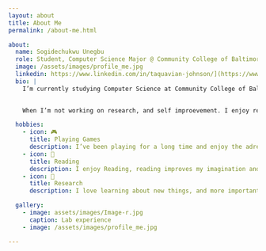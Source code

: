```yaml
---
layout: about
title: About Me
permalink: /about-me.html

about:
  name: Sogidechukwu Unegbu
  role: Student, Computer Science Major @ Community College of Baltimore County
  image: /assets/images/profile_me.jpg
  linkedin: https://www.linkedin.com/in/taquavian-johnson/](https://www.linkedin.com/in/sogidechukwu-unegbu-96a929270/
  bio: |
    I’m currently studying Computer Science at Community College of Baltimore County in Baltimore, Maryland. I am interested in becoming a machine learning specialist in the future.

    
    When I’m not working on research, and self improevement. I enjoy reading, playing games, and learning new things

  hobbies:
    - icon: 🎮
      title: Playing Games
      description: I’ve been playing for a long time and enjoy the adrenaline rush that follow certain game genres.
    - icon: 📖
      title: Reading 
      description: I enjoy Reading, reading improves my imagination and helps me stay open to various viewpoints.
    - icon: 🧐
      title: Research
      description: I love learning about new things, and more importantly enjoy hands on lerning.

  gallery:
    - image: assets/images/Image-r.jpg
      caption: Lab experience
    - image: /assets/images/profile_me.jpg

---
```

